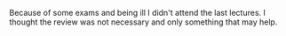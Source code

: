 Because of some exams and being ill I didn't attend the last lectures. I thought the review was not necessary and only something that may help.

